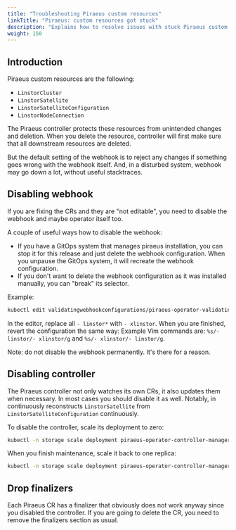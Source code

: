 ```yaml
---
title: "Troubleshooting Piraeus custom resources"
linkTitle: "Piraeus: custom resources got stuck"
description: "Explains how to resolve issues with stuck Piraeus custom resources."
weight: 150
---
```


## Introduction

Piraeus custom resources are the following:

* `LinstorCluster`
* `LinstorSatellite`
* `LinstorSatelliteConfiguration`
* `LinstorNodeConnection`

The Piraeus controller protects these resources from unintended changes and deletion.
When you delete the resource, controller will first make sure that all downstream resources are deleted.

But the default setting of the webhook is to reject any changes if something goes wrong with the webhook itself.
And, in a disturbed system, webhook may go down a lot, without useful stacktraces.

## Disabling webhook

If you are fixing the CRs and they are "not editable", you need to disable the webhook and maybe operator itself too.

A couple of useful ways how to disable the webhook:

-   If you have a GitOps system that manages piraeus installation, you can stop it for this release and just delete the
    webhook configuration.
    When you unpause the GitOps system, it will recreate the webhook configuration.
-   If you don't want to delete the webhook configuration as it was installed manually, you can "break" its selector.

Example:

```bash
kubectl edit validatingwebhookconfigurations/piraeus-operator-validating-webhook-configuration
```

In the editor, replace all `- linstor*` with `- xlinstor`.
When you are finished, revert the configuration the same way: 
Example Vim commands are: `%s/- linstor/- xlinstor/g` and `%s/- xlinstor/- linstor/g`.

Note: do not disable the webhook permanently. It's there for a reason.

## Disabling controller

The Piraeus controller not only watches its own CRs, it also updates them when necessary.
In most cases you should disable it as well.
Notably, in continuously reconstructs `LinstorSatellite` from `LinstorSatelliteConfiguration`
continuously.

To disable the controller, scale its deployment to zero:

```bash
kubectl -n storage scale deployment piraeus-operator-controller-manager --replicas=0
``` 

When you finish maintenance, scale it back to one replica:

```bash
kubectl -n storage scale deployment piraeus-operator-controller-manager --replicas=1
```

## Drop finalizers

Each Piraeus CR has a finalizer that obviously does not work anyway since you disabled the controller.
If you are going to delete the CR, you need to remove the finalizers section as usual.
